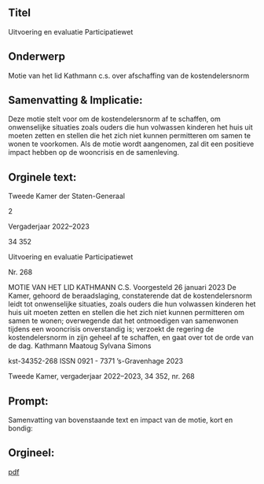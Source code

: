 ## Titel
Uitvoering en evaluatie Participatiewet
## Onderwerp
Motie van het lid Kathmann c.s. over afschaffing van de kostendelersnorm
## Samenvatting & Implicatie:

Deze motie stelt voor om de kostendelersnorm af te schaffen, om onwenselijke situaties zoals ouders die hun volwassen kinderen het huis uit moeten zetten en stellen die het zich niet kunnen permitteren om samen te wonen te voorkomen. Als de motie wordt aangenomen, zal dit een positieve impact hebben op de wooncrisis en de samenleving.
## Orginele text:


Tweede Kamer der Staten-Generaal

2

Vergaderjaar 2022–2023

34 352

Uitvoering en evaluatie Participatiewet

Nr. 268

MOTIE VAN HET LID KATHMANN C.S.
Voorgesteld 26 januari 2023
De Kamer,
gehoord de beraadslaging,
constaterende dat de kostendelersnorm leidt tot onwenselijke situaties,
zoals ouders die hun volwassen kinderen het huis uit moeten zetten en
stellen die het zich niet kunnen permitteren om samen te wonen;
overwegende dat het ontmoedigen van samenwonen tijdens een
wooncrisis onverstandig is;
verzoekt de regering de kostendelersnorm in zijn geheel af te schaffen,
en gaat over tot de orde van de dag.
Kathmann
Maatoug
Sylvana Simons

kst-34352-268
ISSN 0921 - 7371
’s-Gravenhage 2023

Tweede Kamer, vergaderjaar 2022–2023, 34 352, nr. 268


## Prompt:
Samenvatting van bovenstaande text en impact van de motie, kort en bondig:

## Orgineel:
[pdf](https://gegevensmagazijn.tweedekamer.nl/OData/v4/2.0/Document(ce612f7b-2977-49cf-9f13-084fba3f8ac2)/resource)
